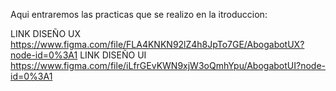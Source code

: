 Aqui entraremos las practicas que se realizo en la itroduccion:

  LINK DISEÑO UX
  https://www.figma.com/file/FLA4KNKN92lZ4h8JpTo7GE/AbogabotUX?node-id=0%3A1
  LINK DISEÑO UI
  https://www.figma.com/file/iLfrGEvKWN9xjW3oQmhYpu/AbogabotUI?node-id=0%3A1
